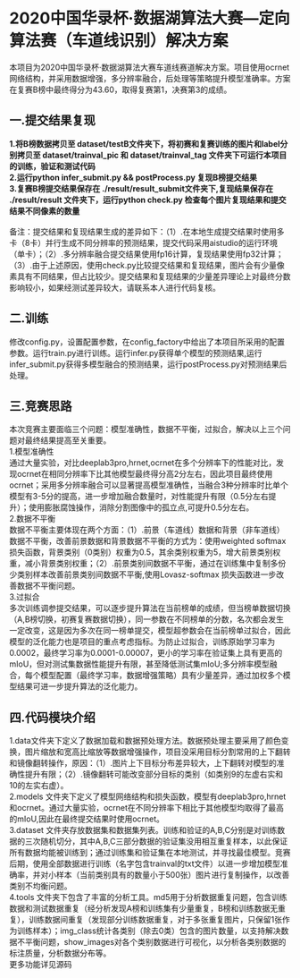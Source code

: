 # 2020中国华录杯·数据湖算法大赛—定向算法赛（车道线识别）解决方案
本项目为2020中国华录杯·数据湖算法大赛车道线赛道解决方案。项目使用ocrnet网络结构，并采用数据增强，多分辨率融合，后处理等策略提升模型准确率。方案在复赛B榜中最终得分为43.60，取得复赛第1，决赛第3的成绩。
## 一.提交结果复现
**1.将B榜数据拷贝至 dataset/testB文件夹下，将初赛和复赛训练的图片和label分别拷贝至 dataset/trainval_pic 和 dataset/trainval_tag 文件夹下可运行本项目的训练，验证和测试代码</br>
2.运行python infer_submit.py && postProcess.py 复现B榜提交结果</br>
3.复赛B榜提交结果保存在 ./result/result_submit文件夹下,复现结果保存在 ./result/result 文件夹下，运行python check.py 检查每个图片复现结果和提交结果不同像素的数量</br></br>**
备注：提交结果和复现结果生成的差异如下：（1）.在本地生成提交结果时使用多卡（8卡）并行生成不同分辨率的预测结果，提交代码采用aistudio的运行环境（单卡）；（2）.多分辨率融合提交结果使用fp16计算，复现结果使用fp32计算；（3）.由于上述原因，使用check.py比较提交结果和复现结果，图片会有少量像素具有不同结果，但占比较少。提交结果和复现结果的少量差异理论上对最终分数影响较小，如果经测试差异较大，请联系本人进行代码复核。</br>
## 二.训练
修改config.py，设置配置参数，在config_factory中给出了本项目所采用的配置参数。运行train.py进行训练。运行infer.py获得单个模型的预测结果,运行infer_submit.py获得多模型融合的预测结果，运行postProcess.py对预测结果后处理。
## 三.竞赛思路
本次竞赛主要面临三个问题：模型准确性，数据不平衡，过拟合，解决以上三个问题对最终结果提高至关重要。</br>
1.模型准确性</br>
通过大量实验，对比deeplab3pro,hrnet,ocrnet在多个分辨率下的性能对比，发现ocrnet在相同分辨率下比其他模型最终得分高2分左右，因此项目最终使用ocrnet；采用多分辨率融合可以显著提高模型准确性，当融合3种分辨率时比单个模型有3-5分的提高，进一步增加融合数量时，对性能提升有限（0.5分左右提升）；使用膨胀腐蚀操作，消除分割图像中的孤立点,可提升0.5分左右。</br>
2.数据不平衡</br>
数据不平衡主要体现在两个方面：（1）.前景（车道线）数据和背景（非车道线）数据不平衡，改善前景数据和背景数据不平衡的方式为：使用weighted softmax 损失函数，背景类别（0类别）权重为0.5，其余类别权重为5，增大前景类别权重，减小背景类别权重；（2）.前景类别间数据不平衡，通过在训练集中复制多份少类别样本改善前景类别间数据不平衡,使用Lovasz-softmax 损失函数进一步改善数据不平衡问题。</br>
3.过拟合 </br>
多次训练调参提交结果，可以逐步提升算法在当前榜单的成绩，但当榜单数据切换（A,B榜切换，初赛复赛数据切换），同一参数在不同榜单的分数，名次都会发生一定改变，这是因为多次在同一榜单提交，模型超参数会在当前榜单过拟合，因此模型的泛化能力也是项目的重点考虑指标。为防止过拟合，训练原始学习率为0.0002，最终学习率为0.0001-0.00007，更小的学习率在验证集上具有更高的mIoU，但对测试集数据性能提升有限，甚至降低测试集mIoU;多分辨率模型融合，每个模型配置（最终学习率，数据增强策略）具有少量差异，通过加权多个模型结果可进一步提升算法的泛化能力。
## 四.代码模块介绍
1.data文件夹下定义了数据加载和数据预处理方法。数据预处理主要采用了颜色变换，图片缩放和宽高比缩放等数据增强操作，项目没采用目标分割常用的上下翻转和镜像翻转操作，原因：（1）.图片上下目标分布差异较大，上下翻转对模型的准确性提升有限；（2）.镜像翻转可能改变部分目标的类别（如类别9的左虚右实和10的左实右虚）。</br>
2.models 文件夹下定义了模型网络结构和损失函数，模型有deeplab3pro,hrnet和ocrnet。通过大量实验，ocrnet在不同分辨率下相比于其他模型均取得了最高的mIoU,因此在最终提交结果时使用ocrnet。</br>
3.dataset 文件夹存放数据集和数据集列表。训练和验证的A,B,C分别是对训练数据的三次随机切分，其中A,B,C三部分数据的验证集没用相互重复样本，以此保证所有数据均能被训练到；通过训练集和验证集在本地测试，并寻找最佳模型。竞赛后期，使用全部数据进行训练（名字包含trainval的txt文件）以进一步增加模型准确率，并对小样本（当前类别具有的数量小于500张）图片进行复制操作，以改善类别不均衡问题。</br>
4.tools 文件夹下包含了丰富的分析工具。md5用于分析数据重复问题，包含训练数据和测试数据重复（经分析发现A榜和训练集有少量重复，B榜和训练数据无重复），训练数据间重复（发现部分训练数据重复，对于多张重复图片，只保留1张作为训练样本）；img_class统计各类别（除去0类）包含的图片数量，以支持解决数据不平衡问题，show_images对各个类别数据进行可视化，以分析各类别数据的标注质量，分析数据分布等。</br>
更多功能详见源码
